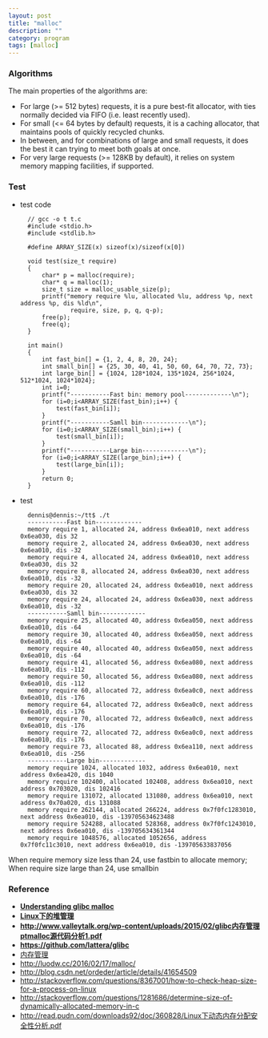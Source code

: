 ```yaml
---
layout: post
title: "malloc"
description: ""
category: program
tags: [malloc]
---
```


### Algorithms
The main properties of the algorithms are:
* For large (>= 512 bytes) requests, it is a pure best-fit allocator,
  with ties normally decided via FIFO (i.e. least recently used).
* For small (<= 64 bytes by default) requests, it is a caching
  allocator, that maintains pools of quickly recycled chunks.
* In between, and for combinations of large and small requests, it does
  the best it can trying to meet both goals at once.
* For very large requests (>= 128KB by default), it relies on system
  memory mapping facilities, if supported.

### Test
* test code

		// gcc -o t t.c
		#include <stdio.h>
		#include <stdlib.h>

		#define ARRAY_SIZE(x) sizeof(x)/sizeof(x[0])

		void test(size_t require)
		{
			char* p = malloc(require);
			char* q = malloc(1);
			size_t size = malloc_usable_size(p);
			printf("memory require %lu, allocated %lu, address %p, next address %p, dis %ld\n",
					require, size, p, q, q-p);
			free(p);
			free(q);
		}

		int main()
		{
			int fast_bin[] = {1, 2, 4, 8, 20, 24};
			int small_bin[] = {25, 30, 40, 41, 50, 60, 64, 70, 72, 73};
			int large_bin[] = {1024, 128*1024, 135*1024, 256*1024, 512*1024, 1024*1024};
			int i=0;
			printf("-----------Fast bin: memory pool-------------\n");
			for (i=0;i<ARRAY_SIZE(fast_bin);i++) {
				test(fast_bin[i]);
			}
			printf("-----------Samll bin-------------\n");
			for (i=0;i<ARRAY_SIZE(small_bin);i++) {
				test(small_bin[i]);
			}
			printf("-----------Large bin-------------\n");
			for (i=0;i<ARRAY_SIZE(large_bin);i++) {
				test(large_bin[i]);
			}
			return 0;
		}

* test

		dennis@dennis:~/tt$ ./t
		-----------Fast bin-------------
		memory require 1, allocated 24, address 0x6ea010, next address 0x6ea030, dis 32
		memory require 2, allocated 24, address 0x6ea030, next address 0x6ea010, dis -32
		memory require 4, allocated 24, address 0x6ea010, next address 0x6ea030, dis 32
		memory require 8, allocated 24, address 0x6ea030, next address 0x6ea010, dis -32
		memory require 20, allocated 24, address 0x6ea010, next address 0x6ea030, dis 32
		memory require 24, allocated 24, address 0x6ea030, next address 0x6ea010, dis -32
		-----------Samll bin-------------
		memory require 25, allocated 40, address 0x6ea050, next address 0x6ea010, dis -64
		memory require 30, allocated 40, address 0x6ea050, next address 0x6ea010, dis -64
		memory require 40, allocated 40, address 0x6ea050, next address 0x6ea010, dis -64
		memory require 41, allocated 56, address 0x6ea080, next address 0x6ea010, dis -112
		memory require 50, allocated 56, address 0x6ea080, next address 0x6ea010, dis -112
		memory require 60, allocated 72, address 0x6ea0c0, next address 0x6ea010, dis -176
		memory require 64, allocated 72, address 0x6ea0c0, next address 0x6ea010, dis -176
		memory require 70, allocated 72, address 0x6ea0c0, next address 0x6ea010, dis -176
		memory require 72, allocated 72, address 0x6ea0c0, next address 0x6ea010, dis -176
		memory require 73, allocated 88, address 0x6ea110, next address 0x6ea010, dis -256
		-----------Large bin-------------
		memory require 1024, allocated 1032, address 0x6ea010, next address 0x6ea420, dis 1040
		memory require 102400, allocated 102408, address 0x6ea010, next address 0x703020, dis 102416
		memory require 131072, allocated 131080, address 0x6ea010, next address 0x70a020, dis 131088
		memory require 262144, allocated 266224, address 0x7f0fc1283010, next address 0x6ea010, dis -139705634623488
		memory require 524288, allocated 528368, address 0x7f0fc1243010, next address 0x6ea010, dis -139705634361344
		memory require 1048576, allocated 1052656, address 0x7f0fc11c3010, next address 0x6ea010, dis -139705633837056

When require memory size less than 24, use fastbin to allocate memory; 
When require size large than 24, use smallbin

### Reference
* **[Understanding glibc malloc](https://sploitfun.wordpress.com/2015/02/10/understanding-glibc-malloc/)**
* **[Linux下的堆管理](http://tyrande000.how/2016/02/20/linux下的堆管理/)**
* **<http://www.valleytalk.org/wp-content/uploads/2015/02/glibc内存管理ptmalloc源代码分析1.pdf>**
* **<https://github.com/lattera/glibc>**
* [内存管理](http://zmrlinux.com/category/linux-kernrl/mm/page/3/)
* <http://luodw.cc/2016/02/17/malloc/>
* <http://blog.csdn.net/ordeder/article/details/41654509>
* <http://stackoverflow.com/questions/8367001/how-to-check-heap-size-for-a-process-on-linux>
* <http://stackoverflow.com/questions/1281686/determine-size-of-dynamically-allocated-memory-in-c>
* <http://read.pudn.com/downloads92/doc/360828/Linux下动态内存分配安全性分析.pdf>
